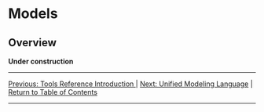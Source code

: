 # Models
## Overview

**Under construction**

***
[Previous: Tools Reference Introduction ](../introduction) | [Next: Unified Modeling Language](uml) | [Return to Table of Contents](../../../../index)

***
